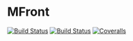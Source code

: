 # MFront

[![Build Status](https://travis-ci.com/JuliaFEM/MFront.jl.svg?branch=master)](https://travis-ci.com/JuliaFEM/MFront.jl)
[![Build Status](https://ci.appveyor.com/api/projects/status/github/JuliaFEM/MFront.jl?svg=true)](https://ci.appveyor.com/project/JuliaFEM/MFront-jl)
[![Coveralls](https://coveralls.io/repos/github/JuliaFEM/MFront.jl/badge.svg?branch=master)](https://coveralls.io/github/JuliaFEM/MFront.jl?branch=master)
